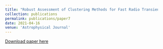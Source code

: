 ```yaml
---
title: "Robust Assessment of Clustering Methods for Fast Radio Transient Candidates"
collection: publications
permalink: publications/paper7
date: 2021-04-16
venue: 'Astrophysical Journal'
---
```


[Download paper here](https://iopscience.iop.org/article/10.3847/1538-4357/abf92b/pdf)
